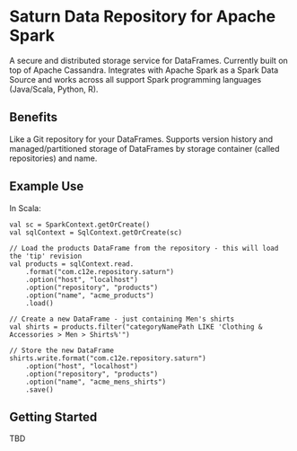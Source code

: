 # Saturn Data Repository for Apache Spark

A secure and distributed storage service for DataFrames.  Currently built on top of Apache Cassandra.  Integrates with 
Apache Spark as a Spark Data Source and works across all support Spark programming languages (Java/Scala, Python, R).

## Benefits
Like a Git repository for your DataFrames.  Supports version history and managed/partitioned storage of DataFrames by storage container (called repositories) and name.

## Example Use
In Scala:

    val sc = SparkContext.getOrCreate()
    val sqlContext = SqlContext.getOrCreate(sc)
    
    // Load the products DataFrame from the repository - this will load the 'tip' revision
    val products = sqlContext.read.
        .format("com.c12e.repository.saturn")
        .option("host", "localhost")
        .option("repository", "products")
        .option("name", "acme_products")
        .load()
        
    // Create a new DataFrame - just containing Men's shirts
    val shirts = products.filter("categoryNamePath LIKE 'Clothing & Accessories > Men > Shirts%'")
    
    // Store the new DataFrame
    shirts.write.format("com.c12e.repository.saturn")
        .option("host", "localhost")
        .option("repository", "products")
        .option("name", "acme_mens_shirts")
        .save()
        
## Getting Started
TBD